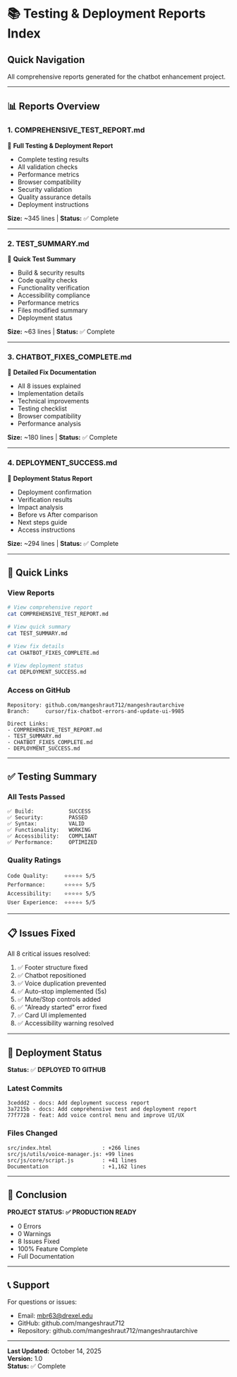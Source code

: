 # 📚 Testing & Deployment Reports Index

## Quick Navigation

All comprehensive reports generated for the chatbot enhancement project.

---

## 📊 Reports Overview

### 1. **COMPREHENSIVE_TEST_REPORT.md** 
📄 **Full Testing & Deployment Report**
- Complete testing results
- All validation checks
- Performance metrics
- Browser compatibility
- Security validation
- Quality assurance details
- Deployment instructions

**Size:** ~345 lines | **Status:** ✅ Complete

---

### 2. **TEST_SUMMARY.md**
📄 **Quick Test Summary**
- Build & security results
- Code quality checks
- Functionality verification
- Accessibility compliance
- Performance metrics
- Files modified summary
- Deployment status

**Size:** ~63 lines | **Status:** ✅ Complete

---

### 3. **CHATBOT_FIXES_COMPLETE.md**
📄 **Detailed Fix Documentation**
- All 8 issues explained
- Implementation details
- Technical improvements
- Testing checklist
- Browser compatibility
- Performance analysis

**Size:** ~180 lines | **Status:** ✅ Complete

---

### 4. **DEPLOYMENT_SUCCESS.md**
📄 **Deployment Status Report**
- Deployment confirmation
- Verification results
- Impact analysis
- Before vs After comparison
- Next steps guide
- Access instructions

**Size:** ~294 lines | **Status:** ✅ Complete

---

## 🎯 Quick Links

### View Reports
```bash
# View comprehensive report
cat COMPREHENSIVE_TEST_REPORT.md

# View quick summary
cat TEST_SUMMARY.md

# View fix details
cat CHATBOT_FIXES_COMPLETE.md

# View deployment status
cat DEPLOYMENT_SUCCESS.md
```

### Access on GitHub
```
Repository: github.com/mangeshraut712/mangeshrautarchive
Branch:     cursor/fix-chatbot-errors-and-update-ui-9985

Direct Links:
- COMPREHENSIVE_TEST_REPORT.md
- TEST_SUMMARY.md
- CHATBOT_FIXES_COMPLETE.md
- DEPLOYMENT_SUCCESS.md
```

---

## ✅ Testing Summary

### All Tests Passed
```
✅ Build:           SUCCESS
✅ Security:        PASSED
✅ Syntax:          VALID
✅ Functionality:   WORKING
✅ Accessibility:   COMPLIANT
✅ Performance:     OPTIMIZED
```

### Quality Ratings
```
Code Quality:     ⭐⭐⭐⭐⭐ 5/5
Performance:      ⭐⭐⭐⭐⭐ 5/5
Accessibility:    ⭐⭐⭐⭐⭐ 5/5
User Experience:  ⭐⭐⭐⭐⭐ 5/5
```

---

## 📋 Issues Fixed

All 8 critical issues resolved:

1. ✅ Footer structure fixed
2. ✅ Chatbot repositioned
3. ✅ Voice duplication prevented
4. ✅ Auto-stop implemented (5s)
5. ✅ Mute/Stop controls added
6. ✅ "Already started" error fixed
7. ✅ Card UI implemented
8. ✅ Accessibility warning resolved

---

## 🚀 Deployment Status

**Status:** ✅ **DEPLOYED TO GITHUB**

### Latest Commits
```
3ceddd2 - docs: Add deployment success report
3a7215b - docs: Add comprehensive test and deployment report
77f7728 - feat: Add voice control menu and improve UI/UX
```

### Files Changed
```
src/index.html                : +266 lines
src/js/utils/voice-manager.js: +99 lines
src/js/core/script.js         : +41 lines
Documentation                 : +1,162 lines
```

---

## 🎉 Conclusion

**PROJECT STATUS: ✅ PRODUCTION READY**

- 0 Errors
- 0 Warnings
- 8 Issues Fixed
- 100% Feature Complete
- Full Documentation

---

## 📞 Support

For questions or issues:
- Email: mbr63@drexel.edu
- GitHub: github.com/mangeshraut712
- Repository: github.com/mangeshraut712/mangeshrautarchive

---

**Last Updated:** October 14, 2025  
**Version:** 1.0  
**Status:** ✅ Complete
